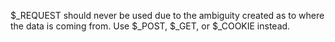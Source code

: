 $_REQUEST should never be used due to the ambiguity created as to where the data is coming from. Use $_POST, $_GET, or $_COOKIE instead.

